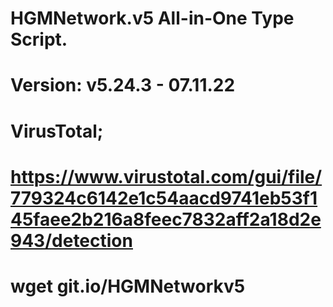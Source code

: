 # HGMNetwork.v5 All-in-One Type Script.

Version: v5.24.3 - 07.11.22
====
VirusTotal;
====
https://www.virustotal.com/gui/file/779324c6142e1c54aacd9741eb53f145faee2b216a8feec7832aff2a18d2e943/detection
====
wget git.io/HGMNetworkv5
====
